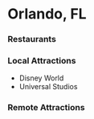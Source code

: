 # Orlando, FL

### Restaurants

### Local Attractions

- Disney World
- Universal Studios

### Remote Attractions
